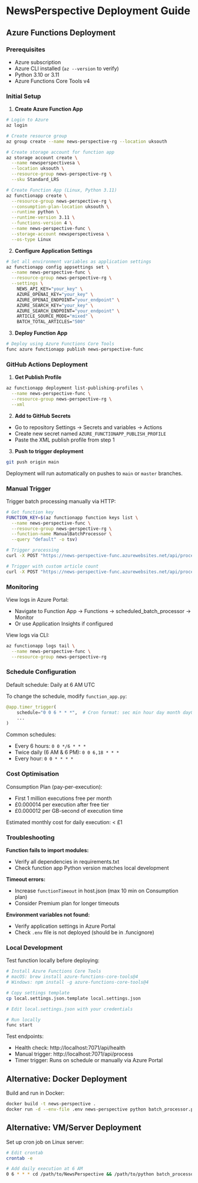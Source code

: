 # NewsPerspective Deployment Guide

## Azure Functions Deployment

### Prerequisites

- Azure subscription
- Azure CLI installed (`az --version` to verify)
- Python 3.10 or 3.11
- Azure Functions Core Tools v4

### Initial Setup

1. **Create Azure Function App**

```bash
# Login to Azure
az login

# Create resource group
az group create --name news-perspective-rg --location uksouth

# Create storage account for function app
az storage account create \
  --name newsperspectivesa \
  --location uksouth \
  --resource-group news-perspective-rg \
  --sku Standard_LRS

# Create Function App (Linux, Python 3.11)
az functionapp create \
  --resource-group news-perspective-rg \
  --consumption-plan-location uksouth \
  --runtime python \
  --runtime-version 3.11 \
  --functions-version 4 \
  --name news-perspective-func \
  --storage-account newsperspectivesa \
  --os-type Linux
```

2. **Configure Application Settings**

```bash
# Set all environment variables as application settings
az functionapp config appsettings set \
  --name news-perspective-func \
  --resource-group news-perspective-rg \
  --settings \
    NEWS_API_KEY="your_key" \
    AZURE_OPENAI_KEY="your_key" \
    AZURE_OPENAI_ENDPOINT="your_endpoint" \
    AZURE_SEARCH_KEY="your_key" \
    AZURE_SEARCH_ENDPOINT="your_endpoint" \
    ARTICLE_SOURCE_MODE="mixed" \
    BATCH_TOTAL_ARTICLES="500"
```

3. **Deploy Function App**

```bash
# Deploy using Azure Functions Core Tools
func azure functionapp publish news-perspective-func
```

### GitHub Actions Deployment

1. **Get Publish Profile**

```bash
az functionapp deployment list-publishing-profiles \
  --name news-perspective-func \
  --resource-group news-perspective-rg \
  --xml
```

2. **Add to GitHub Secrets**

- Go to repository Settings → Secrets and variables → Actions
- Create new secret named `AZURE_FUNCTIONAPP_PUBLISH_PROFILE`
- Paste the XML publish profile from step 1

3. **Push to trigger deployment**

```bash
git push origin main
```

Deployment will run automatically on pushes to `main` or `master` branches.

### Manual Trigger

Trigger batch processing manually via HTTP:

```bash
# Get function key
FUNCTION_KEY=$(az functionapp function keys list \
  --name news-perspective-func \
  --resource-group news-perspective-rg \
  --function-name ManualBatchProcessor \
  --query "default" -o tsv)

# Trigger processing
curl -X POST "https://news-perspective-func.azurewebsites.net/api/process?code=$FUNCTION_KEY"

# Trigger with custom article count
curl -X POST "https://news-perspective-func.azurewebsites.net/api/process?articles=100&code=$FUNCTION_KEY"
```

### Monitoring

View logs in Azure Portal:
- Navigate to Function App → Functions → scheduled_batch_processor → Monitor
- Or use Application Insights if configured

View logs via CLI:

```bash
az functionapp logs tail \
  --name news-perspective-func \
  --resource-group news-perspective-rg
```

### Schedule Configuration

Default schedule: Daily at 6 AM UTC

To change the schedule, modify `function_app.py`:

```python
@app.timer_trigger(
    schedule="0 0 6 * * *",  # Cron format: sec min hour day month dayOfWeek
    ...
)
```

Common schedules:
- Every 6 hours: `0 0 */6 * * *`
- Twice daily (6 AM & 6 PM): `0 0 6,18 * * *`
- Every hour: `0 0 * * * *`

### Cost Optimisation

Consumption Plan (pay-per-execution):
- First 1 million executions free per month
- £0.000014 per execution after free tier
- £0.000012 per GB-second of execution time

Estimated monthly cost for daily execution: < £1

### Troubleshooting

**Function fails to import modules:**
- Verify all dependencies in requirements.txt
- Check function app Python version matches local development

**Timeout errors:**
- Increase `functionTimeout` in host.json (max 10 min on Consumption plan)
- Consider Premium plan for longer timeouts

**Environment variables not found:**
- Verify application settings in Azure Portal
- Check `.env` file is not deployed (should be in .funcignore)

### Local Development

Test function locally before deploying:

```bash
# Install Azure Functions Core Tools
# macOS: brew install azure-functions-core-tools@4
# Windows: npm install -g azure-functions-core-tools@4

# Copy settings template
cp local.settings.json.template local.settings.json

# Edit local.settings.json with your credentials

# Run locally
func start
```

Test endpoints:
- Health check: http://localhost:7071/api/health
- Manual trigger: http://localhost:7071/api/process
- Timer trigger: Runs on schedule or manually via Azure Portal

## Alternative: Docker Deployment

Build and run in Docker:

```bash
docker build -t news-perspective .
docker run -d --env-file .env news-perspective python batch_processor.py
```

## Alternative: VM/Server Deployment

Set up cron job on Linux server:

```bash
# Edit crontab
crontab -e

# Add daily execution at 6 AM
0 6 * * * cd /path/to/NewsPerspective && /path/to/python batch_processor.py >> /var/log/news-perspective.log 2>&1
```
